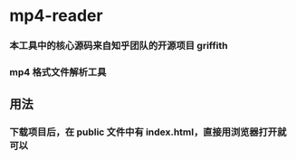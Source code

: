 # mp4-reader

### 本工具中的核心源码来自知乎团队的开源项目 griffith

### mp4 格式文件解析工具

## 用法

### 下载项目后，在 public 文件中有 index.html，直接用浏览器打开就可以
